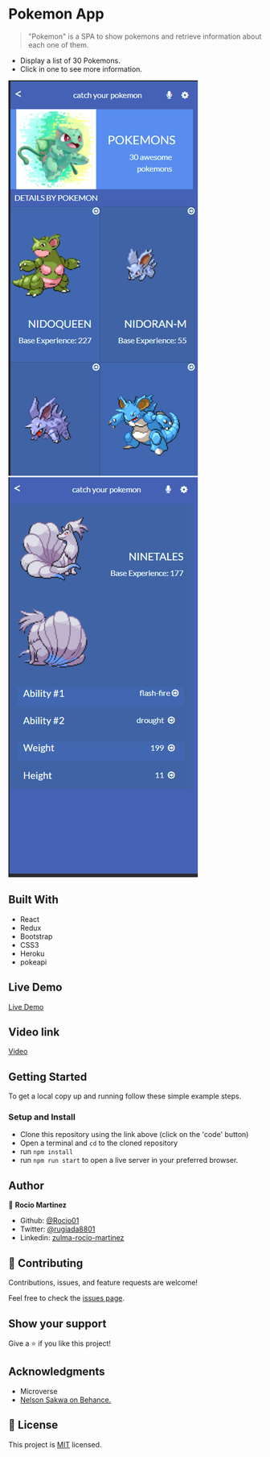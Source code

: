 

# Pokemon App

> "Pokemon" is a SPA to show pokemons and retrieve information about each one of them.

- Display a list of 30 Pokemons.
- Click in one to see more information.

![screenshot](./Captura.PNG)
![screenshot](./Captura1.PNG)

## Built With

- React
- Redux
- Bootstrap
- CSS3
- Heroku
- pokeapi

## Live Demo
[Live Demo](https://zr-pokemons.herokuapp.com/details/ninetales)

## Video link
[Video](https://www.loom.com/share/3537b034bfd846d6a6ecd8b943ccee6f)

## Getting Started

To get a local copy up and running follow these simple example steps.

### Setup and Install

- Clone this repository using the link above (click on the 'code' button)
- Open a terminal and `cd` to the cloned repository
- run `npm install`
- run `npm run start` to open a live server in your preferred browser.
 

## Author

👤  **Rocio Martinez** 
- Github: [@Rocio01](https://github.com/Rocio01) 
- Twitter: [@rugiada8801](https://twitter.com/rugiada8801) 
- Linkedin: [zulma-rocio-martinez](https://www.linkedin.com/in/zulma-rocio-martinez) 


## 🤝 Contributing

Contributions, issues, and feature requests are welcome!

Feel free to check the [issues page](https://github.com/Rocio01/pokemon-capstone/issues).

## Show your support

Give a ⭐️ if you like this project!

## Acknowledgments

- Microverse
- [Nelson Sakwa on Behance.](https://www.behance.net/sakwadesignstudio)

## 📝 License

This project is [MIT](./MIT.md) licensed.